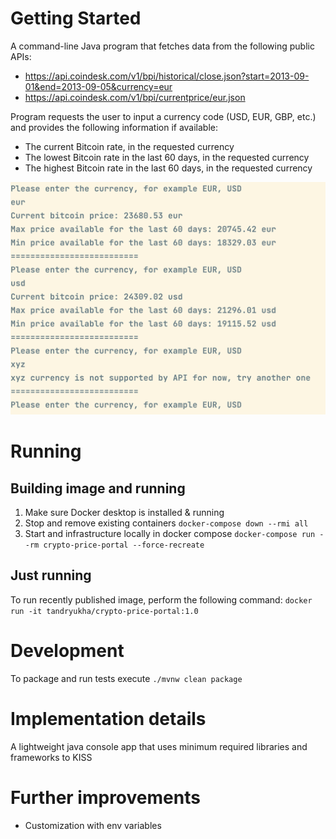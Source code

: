 # Getting Started
A command-line Java program that fetches data from the following public APIs:
- https://api.coindesk.com/v1/bpi/historical/close.json?start=2013-09-01&end=2013-09-05&currency=eur 
- https://api.coindesk.com/v1/bpi/currentprice/eur.json

Program requests the user to input a currency code (USD, EUR, GBP, etc.) and provides the following information if available:
- The current Bitcoin rate, in the requested currency
- The lowest Bitcoin rate in the last 60 days, in the requested currency
- The highest Bitcoin rate in the last 60 days, in the requested currency

![img.png](img.png)

# Running
## Building image and running
1. Make sure Docker desktop is installed & running
2. Stop and remove existing containers `docker-compose down --rmi all`
3. Start and infrastructure locally in docker compose `docker-compose run --rm crypto-price-portal --force-recreate`

## Just running
To run recently published image, perform the following command:
`docker run -it tandryukha/crypto-price-portal:1.0`

# Development
To package and run tests execute `./mvnw clean package`

# Implementation details
A lightweight java console app that uses minimum required libraries and frameworks to KISS

# Further improvements
- Customization with env variables